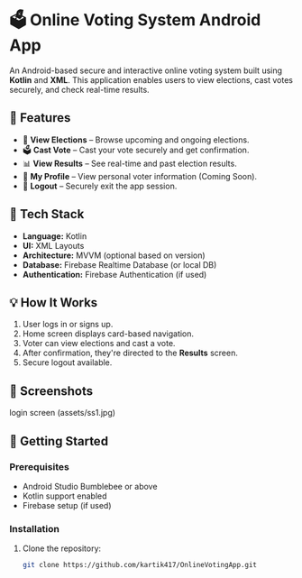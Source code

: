 # 🗳️ Online Voting System Android App

An Android-based secure and interactive online voting system built using **Kotlin** and **XML**. This application enables users to view elections, cast votes securely, and check real-time results.

## 📱 Features

- 🧾 **View Elections** – Browse upcoming and ongoing elections.
- 🗳️ **Cast Vote** – Cast your vote securely and get confirmation.
- 📊 **View Results** – See real-time and past election results.
- 👤 **My Profile** – View personal voter information (Coming Soon).
- 🚪 **Logout** – Securely exit the app session.

## 🧰 Tech Stack

- **Language:** Kotlin  
- **UI:** XML Layouts  
- **Architecture:** MVVM (optional based on version)  
- **Database:** Firebase Realtime Database (or local DB)  
- **Authentication:** Firebase Authentication (if used)  

## 💡 How It Works

1. User logs in or signs up.
2. Home screen displays card-based navigation.
3. Voter can view elections and cast a vote.
4. After confirmation, they're directed to the **Results** screen.
5. Secure logout available.

## 📸 Screenshots

login screen (assets/ss1.jpg)


## 🚀 Getting Started

### Prerequisites

- Android Studio Bumblebee or above
- Kotlin support enabled
- Firebase setup (if used)

### Installation

1. Clone the repository:
   ```bash
   git clone https://github.com/kartik417/OnlineVotingApp.git
